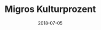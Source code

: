 ---
title:          "Migros Kulturprozent"
date:           "2018-07-05"
draft:          false
robotsExclude:  true
---